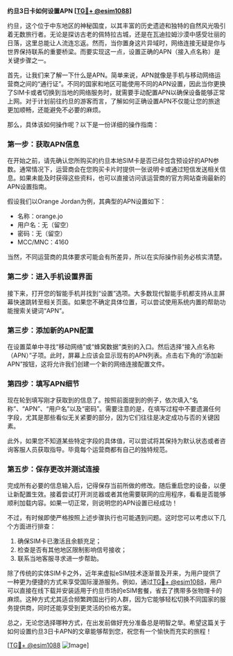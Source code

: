 **约旦3日卡如何设置APN [[TG💪+ @esim1088](https://t.me/s/esim1088)]**

约旦，这个位于中东地区的神秘国度，以其丰富的历史遗迹和独特的自然风光吸引着无数旅行者。无论是探访古老的佩特拉古城，还是在瓦迪拉姆沙漠中感受壮丽的日落，这里总能让人流连忘返。然而，当你置身这片异域时，网络连接无疑是你与世界保持联系的重要桥梁。而要实现这一点，设置正确的APN（接入点名称）是关键步骤之一。

首先，让我们来了解一下什么是APN。简单来说，APN就像是手机与移动网络运营商之间的“通行证”。不同的国家和地区可能使用不同的APN设置，因此当你更换了SIM卡或者切换到当地的网络服务时，就需要手动配置APN以确保设备能够正常上网。对于计划前往约旦的游客而言，了解如何正确设置APN不仅能让您的旅途更加顺畅，还能避免不必要的麻烦。

那么，具体该如何操作呢？以下是一份详细的操作指南：

### 第一步：获取APN信息
在开始之前，请先确认您所购买的约旦本地SIM卡是否已经包含预设好的APN参数。通常情况下，运营商会在您购买卡片时提供一张说明卡或通过短信发送相关信息。如果未能及时获得这些资料，也可以直接访问该运营商的官方网站查询最新的APN设置指南。

假设我们以Orange Jordan为例，其典型的APN设置如下：
- 名称：orange.jo
- 用户名：无（留空）
- 密码：无（留空）
- MCC/MNC：4160

当然，不同运营商的具体要求可能会有所差异，所以在实际操作前务必核实清楚。

### 第二步：进入手机设置界面
接下来，打开您的智能手机并找到“设置”选项。大多数现代智能手机都支持从主屏幕快速跳转至相关页面。如果您不确定具体位置，可以尝试使用系统内置的帮助功能搜索关键词“APN”。

### 第三步：添加新的APN配置
在设置菜单中寻找“移动网络”或“蜂窝数据”类别的入口。然后选择“接入点名称（APN）”子项。此时，屏幕上应该会显示现有的APN列表。点击右下角的“添加新APN”按钮，这将允许我们创建一个新的网络连接配置文件。

### 第四步：填写APN细节
现在轮到填写刚才获取到的信息了。按照前面提到的例子，依次填入“名称”、“APN”、“用户名”以及“密码”。需要注意的是，在填写过程中不要遗漏任何字段，尤其是那些看似无关紧要的部分，因为它们往往是决定成功与否的关键因素。

此外，如果您不知道某些特定字段的具体值，可以尝试将其保持为默认状态或者咨询客服人员获取指导。毕竟每个运营商都有自己的独特规范。

### 第五步：保存更改并测试连接
完成所有必要的信息输入后，记得保存当前所做的修改。随后重启您的设备，以便让新配置生效。接着尝试打开浏览器或者其他需要联网的应用程序，看看是否能够顺利加载内容。如果一切正常，则说明您的APN设置已经成功！

不过，有时候即使严格按照上述步骤执行也可能遇到问题。这时您可以考虑以下几个方面进行排查：
1. 确保SIM卡已激活且余额充足；
2. 检查是否有其他地区限制影响信号接收；
3. 联系当地客服寻求进一步帮助。

除了传统的实体SIM卡之外，近年来虚拟eSIM技术逐渐普及开来，为用户提供了一种更为便捷的方式来享受国际漫游服务。例如，通过[TG💪+ @esim1088](https://t.me/s/esim1088)，用户可以直接在线下载并安装适用于约旦市场的eSIM套餐，省去了携带多张物理卡的麻烦。这种方式尤其适合频繁跨国出行的人群，因为它能够轻松切换不同国家的服务提供商，同时还能享受到更灵活的价格方案。

总之，无论您选择哪种方式，在出发前做好充分准备总是明智之举。希望这篇关于如何设置约旦3日卡APN的文章能够帮到您，祝您有一个愉快而充实的旅程！

[[TG💪+ @esim1088](https://t.me/s/esim1088) ![Image](https://i.postimg.cc/4NQfJmqS/Snipaste-2025-05-13-00-14-12.png)]